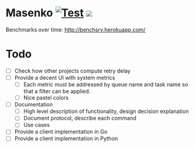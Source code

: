 # Masenko [![Test](https://github.com/husio/masenko/workflows/Test/badge.svg)](https://github.com/husio/masenko/actions) [![](https://readthedocs.org/projects/masenko/badge/?version=latest&style=plastic)](https://masenko.readthedocs.io/en/latest/)



Benchmarks over time: http://benchsrv.herokuapp.com/


# Todo

- [ ] Check how other projects compute retry delay
- [ ] Provide a decent UI with system metrics
  - [ ] Each metric must be addressed by queue name and task name so that a filter can be applied.
  - [ ] Nice pastel colors
- [ ] Documentation
  - [ ] High level description of functionality, design decision explanation
  - [ ] Document protocol, describe each command
  - [ ] Use cases
- [ ] Provide a client implementation in Go
- [ ] Provide a client implementation in Python
